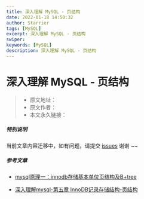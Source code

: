 ```yaml
---
title: 深入理解 MySQL - 页结构
date: 2022-01-18 14:50:32
author: Starrier
tags: [MySQL]
excerpt: 深入理解 MySQL - 页结构
swiper:
keywords: [MySQL]
description: 深入理解 MySQL - 页结构
---
```


#  深入理解 MySQL - 页结构

> * 原文地址：[]()
> * 原文作者：[]()
> * 本文永久链接：[]()

##### **特别说明**

当前文章内容迁移中，如有问题，请提交 [issues](https://github.com/Starrier/starrier.github.io/issues) 谢谢 ~~

##### 参考文章

- [mysql原理一：innodb存储基本单位页结构及B+tree](https://blog.csdn.net/chuixue24/article/details/120266026)

- [深入理解mysql-第五章 InnoDB记录存储结构-页结构](https://blog.csdn.net/king13127/article/details/115545972)
